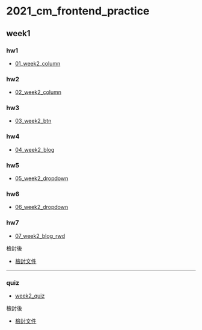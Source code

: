 # 2021_cm_frontend_practice
 
## week1
### hw1
- [01_week2_column](https://jaosn60810.github.io/2021_cm_frontend_practice/week2_all/01_week2_column/)

### hw2
- [02_week2_column](https://jaosn60810.github.io/2021_cm_frontend_practice/week2_all/02_week2_column/)

### hw3
- [03_week2_btn](https://jaosn60810.github.io/2021_cm_frontend_practice/week2_all/03_week2_btn/)

### hw4
- [04_week2_blog](https://jaosn60810.github.io/2021_cm_frontend_practice/week2_all/04_week2_blog/)

### hw5
- [05_week2_dropdown](https://jaosn60810.github.io/2021_cm_frontend_practice/week2_all/05_week2_dropdown/)

### hw6
- [06_week2_dropdown](https://jaosn60810.github.io/2021_cm_frontend_practice/week2_all/06_week2_dropdown/)

### hw7
- [07_week2_blog_rwd](https://jaosn60810.github.io/2021_cm_frontend_practice/week2_all/07_week2_blog_rwd/)

檢討後
- [檢討文件](https://hackmd.io/@jason60810/HkUDiMKvt) 


---

### quiz
- [week2_quiz](https://jaosn60810.github.io/2021_cm_frontend_practice/week2_all/week2_quiz/)


檢討後
- [檢討文件](https://hackmd.io/@jason60810/ryGoMaldY) 






